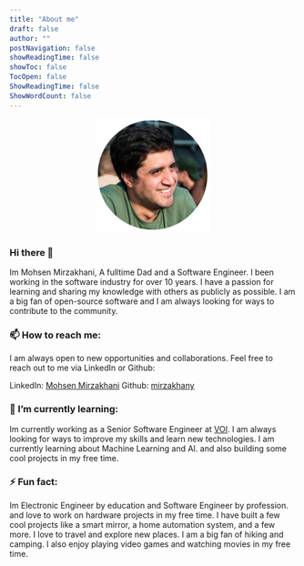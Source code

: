 ```yaml
---
title: "About me"
draft: false
author: ""
postNavigation: false
showReadingTime: false
showToc: false
TocOpen: false
ShowReadingTime: false
ShowWordCount: false
---
```


<p align="center">
    <img src="./Mohsen.png" alt="Mirzakhany" width="200" height="200" />
</p>

### Hi there 👋
Im Mohsen Mirzakhani, A fulltime Dad and a Software Engineer. I been working in the software industry for over 10 years. I have a passion for learning and sharing my knowledge with others as publicly as possible. I am a big fan of open-source software and I am always looking for ways to contribute to the community.

### 📫 How to reach me:
I am always open to new opportunities and collaborations. Feel free to reach out to me via LinkedIn or Github:

LinkedIn: [Mohsen Mirzakhani](https://www.linkedin.com/in/mirzakhany/)
Github: [mirzakhany](https://www.github.com/mirzakhany/)

### 🌱 I’m currently learning:
Im currently working as a Senior Software Engineer at [VOI](https://www.voi.com/). I am always looking for ways to improve my skills and learn new technologies. I am currently learning about Machine Learning and AI. and also building some cool projects in my free time.

### ⚡ Fun fact:
Im Electronic Engineer by education and Software Engineer by profession. and love to work on hardware projects in my free time. I have built a few cool projects like a smart mirror, a home automation system, and a few more.
I love to travel and explore new places. I am a big fan of hiking and camping. I also enjoy playing video games and watching movies in my free time.

